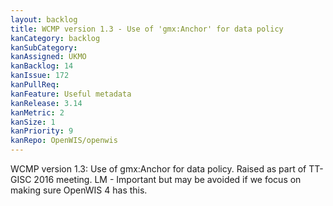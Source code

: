 ```yaml
---
layout: backlog
title: WCMP version 1.3 - Use of 'gmx:Anchor' for data policy
kanCategory: backlog
kanSubCategory:
kanAssigned: UKMO
kanBacklog: 14
kanIssue: 172
kanPullReq:
kanFeature: Useful metadata
kanRelease: 3.14
kanMetric: 2
kanSize: 1
kanPriority: 9
kanRepo: OpenWIS/openwis
---
```

WCMP version 1.3: Use of gmx:Anchor for data policy. Raised as part of TT-GISC 2016 meeting. LM - Important but may be avoided if we focus on making sure OpenWIS 4 has this.
